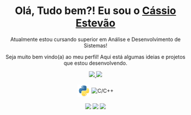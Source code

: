 <div>
  
  <h1 align="center">
    Olá, Tudo bem?! Eu sou o 
    <a href="https://www.linkedin.com/in/cassioestevao/">Cássio Estevão </a>
  </h1>
  
  <p align="center">
    Atualmente estou cursando superior em Análise e Desenvolvimento de Sistemas!
    
  </p>
  
  <p align="center">
    Seja muito bem vindo(a) ao meu perfil! Aqui está algumas ideias e projetos que estou desenvolvendo. 
  </p>
  
</div>

<div align="center">
  <a href="https://github.com/cassioestevao">
    <img height="120em" src="https://github-readme-stats.vercel.app/api?username=cassioestevao&count_private=true&include_all_commits=true&show_icons=true&theme=dark&hide_border=false&show_owner=true"/>
    <img height="120em" src="https://github-readme-stats.vercel.app/api/top-langs/?username=cassioestevao&theme=dark&hide_border=false&&layout=compact"/>
  </a>
</div>

<div align="center" valign="top"><br>
 
 <img align="center" alt="cassioestevao-Python" height="35" width="35" src="https://raw.githubusercontent.com/devicons/devicon/master/icons/python/python-original.svg">
  <img align="center" alt="C/C++" height="35" width="35" src="https://cdn-icons-png.flaticon.com/512/6132/6132222.png">
</div><br>

<div align="center">
  
  <a href="https://instagram.com/cassioestevao" target="_blank">
  <img src="https://img.shields.io/badge/-Instagram-%23E4405F?style=for-the-badge&logo=instagram&logoColor=white" target="_blank"></a>
  <a href = "mailto:cassioestevaops@gmail.com"><img src="https://img.shields.io/badge/-Gmail-%23333?style=for-the-badge&logo=gmail&logoColor=white" target="_blank"></a>
  <a href="https://www.linkedin.com/in/cassioestevao" target="_blank"><img src="https://img.shields.io/badge/-LinkedIn-%230077B5?style=for-the-badge&logo=linkedin&logoColor=white" target="_blank"></a> 
  
</div>

<div align="center">

  
</div>

